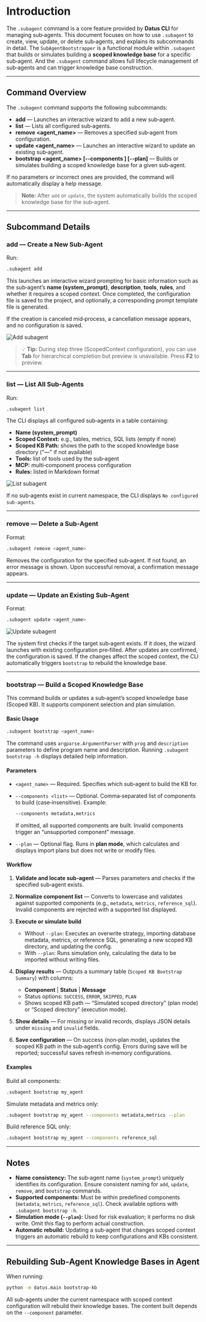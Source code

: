 # Introduction

The `.subagent` command is a core feature provided by **Datus CLI** for managing sub‑agents. This document focuses on how to use `.subagent` to create, view, update, or delete sub‑agents, and explains its subcommands in detail. The `SubAgentBootstrapper` is a functional module within `.subagent` that builds or simulates building a **scoped knowledge base** for a specific sub‑agent. And the `.subagent` command allows full lifecycle management of sub‑agents and can trigger knowledge base construction.

---

## Command Overview

The `.subagent` command supports the following subcommands:

* **add** — Launches an interactive wizard to add a new sub‑agent.
* **list** — Lists all configured sub‑agents.
* **remove <agent_name>** — Removes a specified sub‑agent from configuration.
* **update <agent_name>** — Launches an interactive wizard to update an existing sub‑agent.
* **bootstrap <agent_name> [--components <list>] [--plan]** — Builds or simulates building a scoped knowledge base for a given sub‑agent.

If no parameters or incorrect ones are provided, the command will automatically display a help message.

> **Note:** After `add` or `update`, the system automatically builds the scoped knowledge base for the sub‑agent.

---

## Subcommand Details

### add — Create a New Sub‑Agent

Run:

```bash
.subagent add
```

This launches an interactive wizard prompting for basic information such as the sub‑agent’s **name (system_prompt)**, **description**, **tools**, **rules**, and whether it requires a scoped context. Once completed, the configuration file is saved to the project, and optionally, a corresponding prompt template file is generated.

If the creation is canceled mid‑process, a cancellation message appears, and no configuration is saved.

![Add subagent](../assets/add_subagent.png)
> 💡 **Tip:** During step three (ScopedContext configuration), you can use **Tab** for hierarchical completion but preview is unavailable. Press **F2** to preview.

---

### list — List All Sub‑Agents

Run:

```bash
.subagent list
```

The CLI displays all configured sub‑agents in a table containing:

* **Name (system_prompt)**
* **Scoped Context:** e.g., tables, metrics, SQL lists (empty if none)
* **Scoped KB Path:** shows the path to the scoped knowledge base directory ("—" if not available)
* **Tools:** list of tools used by the sub‑agent
* **MCP:** multi‑component process configuration
* **Rules:** listed in Markdown format

![List subagent](../assets/list_subagents.png)

If no sub‑agents exist in current namespace, the CLI displays `No configured sub‑agents`.

---

### remove — Delete a Sub‑Agent

Format:

```bash
.subagent remove <agent_name>
```

Removes the configuration for the specified sub‑agent. If not found, an error message is shown. Upon successful removal, a confirmation message appears.

---

### update — Update an Existing Sub‑Agent

Format:

```bash
.subagent update <agent_name>
```

![Update subagent](../assets/update_subagent.png)

The system first checks if the target sub‑agent exists. If it does, the wizard launches with existing configuration pre‑filled. After updates are confirmed, the configuration is saved. If the changes affect the scoped context, the CLI automatically triggers `bootstrap` to rebuild the knowledge base.

---

### bootstrap — Build a Scoped Knowledge Base

This command builds or updates a sub‑agent’s scoped knowledge base (Scoped KB). It supports component selection and plan simulation.

#### Basic Usage

```bash
.subagent bootstrap <agent_name>
```

The command uses `argparse.ArgumentParser` with `prog` and `description` parameters to define program name and description. Running `.subagent bootstrap -h` displays detailed help information.

#### Parameters

* `<agent_name>` — Required. Specifies which sub‑agent to build the KB for.
* `--components <list>` — Optional. Comma‑separated list of components to build (case‑insensitive). Example:

  ```bash
  --components metadata,metrics
  ```

  If omitted, all supported components are built. Invalid components trigger an “unsupported component” message.
* `--plan` — Optional flag. Runs in **plan mode**, which calculates and displays import plans but does not write or modify files.

#### Workflow

1. **Validate and locate sub‑agent** — Parses parameters and checks if the specified sub‑agent exists.
2. **Normalize component list** — Converts to lowercase and validates against supported components (e.g., `metadata`, `metrics`, `reference_sql`). Invalid components are rejected with a supported list displayed.
3. **Execute or simulate build**

   * Without `--plan`: Executes an overwrite strategy, importing database metadata, metrics, or reference SQL, generating a new scoped KB directory, and updating the config.
   * With `--plan`: Runs simulation only, calculating the data to be imported without writing files.
4. **Display results** — Outputs a summary table (`Scoped KB Bootstrap Summary`) with columns:

   * **Component** | **Status** | **Message**
   * Status options: `SUCCESS`, `ERROR`, `SKIPPED`, `PLAN`
   * Shows scoped KB path — “Simulated scoped directory” (plan mode) or “Scoped directory” (execution mode).
5. **Show details** — For missing or invalid records, displays JSON details under `missing` and `invalid` fields.
6. **Save configuration** — On success (non‑plan mode), updates the scoped KB path in the sub‑agent’s config. Errors during save will be reported; successful saves refresh in‑memory configurations.

#### Examples

Build all components:

```bash
.subagent bootstrap my_agent
```

Simulate metadata and metrics only:

```bash
.subagent bootstrap my_agent --components metadata,metrics --plan
```

Build reference SQL only:

```bash
.subagent bootstrap my_agent --components reference_sql
```

---

## Notes

* **Name consistency:** The sub‑agent name (`system_prompt`) uniquely identifies its configuration. Ensure consistent naming for `add`, `update`, `remove`, and `bootstrap` commands.
* **Supported components:** Must be within predefined components (`metadata`, `metrics`, `reference_sql`). Check available options with `.subagent bootstrap -h`.
* **Simulation mode (`--plan`):** Used for risk evaluation; it performs no disk write. Omit this flag to perform actual construction.
* **Automatic rebuild:** Updating a sub‑agent that changes scoped context triggers an automatic rebuild to keep configurations and KBs consistent.

---

## Rebuilding Sub‑Agent Knowledge Bases in Agent

When running:

```bash
python -m datus.main bootstrap-kb
```

All sub‑agents under the current namespace with scoped context configuration will rebuild their knowledge bases. The content built depends on the `--component` parameter.
